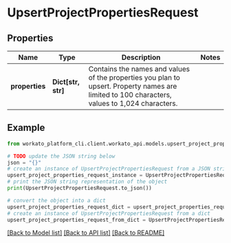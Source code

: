 # UpsertProjectPropertiesRequest


## Properties

Name | Type | Description | Notes
------------ | ------------- | ------------- | -------------
**properties** | **Dict[str, str]** | Contains the names and values of the properties you plan to upsert. Property names are limited to 100 characters, values to 1,024 characters.  | 

## Example

```python
from workato_platform_cli.client.workato_api.models.upsert_project_properties_request import UpsertProjectPropertiesRequest

# TODO update the JSON string below
json = "{}"
# create an instance of UpsertProjectPropertiesRequest from a JSON string
upsert_project_properties_request_instance = UpsertProjectPropertiesRequest.from_json(json)
# print the JSON string representation of the object
print(UpsertProjectPropertiesRequest.to_json())

# convert the object into a dict
upsert_project_properties_request_dict = upsert_project_properties_request_instance.to_dict()
# create an instance of UpsertProjectPropertiesRequest from a dict
upsert_project_properties_request_from_dict = UpsertProjectPropertiesRequest.from_dict(upsert_project_properties_request_dict)
```
[[Back to Model list]](../README.md#documentation-for-models) [[Back to API list]](../README.md#documentation-for-api-endpoints) [[Back to README]](../README.md)


